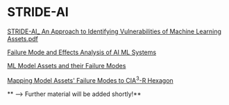 # STRIDE-AI

[STRIDE-AI_ An Approach to Identifying Vulnerabilities of Machine Learning Assets.pdf](https://github.com/LaraMauri/STRIDE-AI/files/6056431/STRIDE-AI_.An.Approach.to.Identifying.Vulnerabilities.of.Machine.Learning.Assets.pdf)

[Failure Mode and Effects Analysis of AI ML Systems](https://github.com/LaraMauri/STRIDE-AI/blob/main/pages/failure-mode-and-effects-analysis-of-AI-ML-systems.md)

[ML Model Assets and their Failure Modes](https://github.com/LaraMauri/STRIDE-AI/blob/main/pages/ML-model-assets-and-their-failure-modes.md)

[Mapping Model Assets' Failure Modes to CIA<sup>3</sup>-R Hexagon](https://github.com/LaraMauri/STRIDE-AI/new/main/pages)

** --> Further material will be added shortly!**
